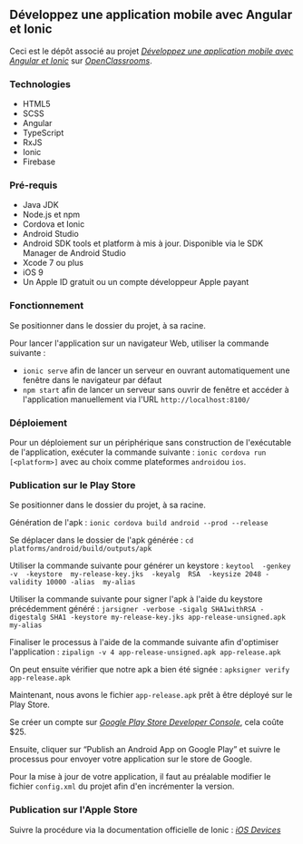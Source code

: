 
## Développez une application mobile avec Angular et Ionic

Ceci est le dépôt associé au projet [_Développez une application mobile avec Angular et Ionic_](https://openclassrooms.com/projects/developpez-une-application-mobile-avec-angular-et-ionic)
sur [_OpenClassrooms_](https://www.openclassrooms.com).


### Technologies

- HTML5
- SCSS
- Angular
- TypeScript
- RxJS
- Ionic
- Firebase


### Pré-requis

- Java JDK
- Node.js et npm
- Cordova et Ionic
- Android Studio
- Android SDK tools et platform à mis à jour. Disponible via le SDK Manager de Android Studio
- Xcode 7 ou plus
- iOS 9
- Un Apple ID gratuit ou un compte développeur Apple payant


### Fonctionnement

Se positionner dans le dossier du projet, à sa racine.

Pour lancer l'application sur un navigateur Web, utiliser la commande suivante : 
- `ionic serve` afin de lancer un serveur en ouvrant automatiquement une fenêtre dans le navigateur par défaut
- `npm start` afin de lancer un serveur sans ouvrir de fenêtre et accéder à l'application manuellement via l'URL `http://localhost:8100/`

### Déploiement

Pour un déploiement sur un périphérique sans construction de l'exécutable de l'application, exécuter la commande suivante : `ionic cordova run [<platform>]` avec au choix comme plateformes `android`ou `ios`.

### Publication sur le Play Store

Se positionner dans le dossier du projet, à sa racine.

Génération de l'apk :
`ionic cordova build android --prod --release`

Se déplacer dans le dossier de l'apk générée :
`cd platforms/android/build/outputs/apk`

Utiliser la commande suivante pour générer un keystore :
`keytool  -genkey  -v  -keystore  my-release-key.jks  -keyalg  RSA  -keysize 2048 -validity 10000 -alias  my-alias`

Utiliser la commande suivante pour signer l'apk à l'aide du keystore précédemment généré :
`jarsigner -verbose -sigalg SHA1withRSA -digestalg SHA1 -keystore my-release-key.jks app-release-unsigned.apk my-alias`

Finaliser le processus à l'aide de la commande suivante afin d'optimiser l'application :
`zipalign -v 4 app-release-unsigned.apk app-release.apk`

On peut ensuite vérifier que notre apk a bien été signée :
`apksigner verify app-release.apk`

Maintenant, nous avons le fichier `app-release.apk` prêt à être déployé sur le Play Store.

Se créer un compte sur [_Google Play Store Developer Console_](https://play.google.com/apps/publish/), cela coûte $25.

Ensuite, cliquer sur “Publish an Android App on Google Play” et suivre le processus pour envoyer votre application sur le store de Google.

Pour la mise à jour de votre application, il faut au préalable modifier le fichier `config.xml` du projet afin d'en incrémenter la version.

### Publication sur l'Apple Store

Suivre la procédure via la documentation officielle de Ionic : [_iOS Devices_](https://ionicframework.com/docs/intro/deploying/)